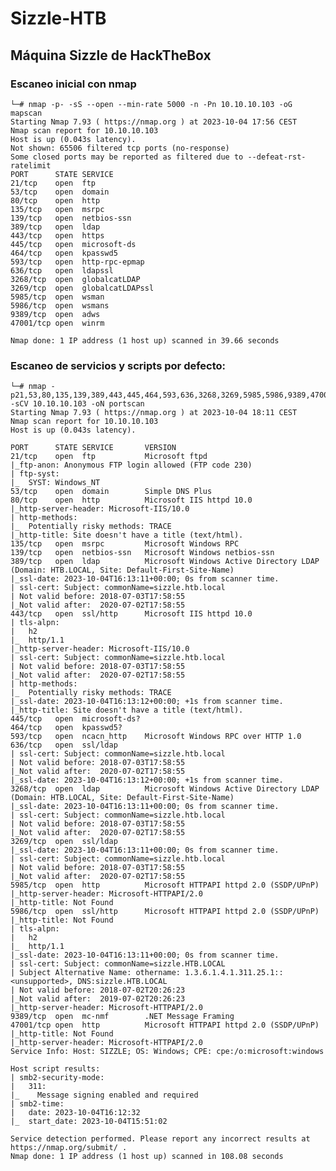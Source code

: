 # Sizzle-HTB
## Máquina Sizzle de HackTheBox

### Escaneo inicial con nmap

    └─# nmap -p- -sS --open --min-rate 5000 -n -Pn 10.10.10.103 -oG mapscan
    Starting Nmap 7.93 ( https://nmap.org ) at 2023-10-04 17:56 CEST
    Nmap scan report for 10.10.10.103
    Host is up (0.043s latency).
    Not shown: 65506 filtered tcp ports (no-response)
    Some closed ports may be reported as filtered due to --defeat-rst-ratelimit
    PORT      STATE SERVICE
    21/tcp    open  ftp
    53/tcp    open  domain
    80/tcp    open  http
    135/tcp   open  msrpc
    139/tcp   open  netbios-ssn
    389/tcp   open  ldap
    443/tcp   open  https
    445/tcp   open  microsoft-ds
    464/tcp   open  kpasswd5
    593/tcp   open  http-rpc-epmap
    636/tcp   open  ldapssl
    3268/tcp  open  globalcatLDAP
    3269/tcp  open  globalcatLDAPssl
    5985/tcp  open  wsman
    5986/tcp  open  wsmans
    9389/tcp  open  adws
    47001/tcp open  winrm
              
    Nmap done: 1 IP address (1 host up) scanned in 39.66 seconds

### Escaneo de servicios y scripts por defecto:

    └─# nmap -p21,53,80,135,139,389,443,445,464,593,636,3268,3269,5985,5986,9389,47001 -sCV 10.10.10.103 -oN portscan                                         
    Starting Nmap 7.93 ( https://nmap.org ) at 2023-10-04 18:11 CEST
    Nmap scan report for 10.10.10.103
    Host is up (0.043s latency).
    
    PORT      STATE SERVICE       VERSION
    21/tcp    open  ftp           Microsoft ftpd
    |_ftp-anon: Anonymous FTP login allowed (FTP code 230)
    | ftp-syst: 
    |_  SYST: Windows_NT
    53/tcp    open  domain        Simple DNS Plus
    80/tcp    open  http          Microsoft IIS httpd 10.0
    |_http-server-header: Microsoft-IIS/10.0
    | http-methods: 
    |_  Potentially risky methods: TRACE
    |_http-title: Site doesn't have a title (text/html).
    135/tcp   open  msrpc         Microsoft Windows RPC
    139/tcp   open  netbios-ssn   Microsoft Windows netbios-ssn
    389/tcp   open  ldap          Microsoft Windows Active Directory LDAP (Domain: HTB.LOCAL, Site: Default-First-Site-Name)
    |_ssl-date: 2023-10-04T16:13:11+00:00; 0s from scanner time.
    | ssl-cert: Subject: commonName=sizzle.htb.local
    | Not valid before: 2018-07-03T17:58:55
    |_Not valid after:  2020-07-02T17:58:55
    443/tcp   open  ssl/http      Microsoft IIS httpd 10.0
    | tls-alpn: 
    |   h2
    |_  http/1.1
    |_http-server-header: Microsoft-IIS/10.0
    | ssl-cert: Subject: commonName=sizzle.htb.local
    | Not valid before: 2018-07-03T17:58:55
    |_Not valid after:  2020-07-02T17:58:55
    | http-methods: 
    |_  Potentially risky methods: TRACE
    |_ssl-date: 2023-10-04T16:13:12+00:00; +1s from scanner time.
    |_http-title: Site doesn't have a title (text/html).
    445/tcp   open  microsoft-ds?
    464/tcp   open  kpasswd5?
    593/tcp   open  ncacn_http    Microsoft Windows RPC over HTTP 1.0
    636/tcp   open  ssl/ldap
    | ssl-cert: Subject: commonName=sizzle.htb.local
    | Not valid before: 2018-07-03T17:58:55
    |_Not valid after:  2020-07-02T17:58:55
    |_ssl-date: 2023-10-04T16:13:12+00:00; +1s from scanner time.
    3268/tcp  open  ldap          Microsoft Windows Active Directory LDAP (Domain: HTB.LOCAL, Site: Default-First-Site-Name)
    |_ssl-date: 2023-10-04T16:13:11+00:00; 0s from scanner time.
    | ssl-cert: Subject: commonName=sizzle.htb.local
    | Not valid before: 2018-07-03T17:58:55
    |_Not valid after:  2020-07-02T17:58:55
    3269/tcp  open  ssl/ldap
    |_ssl-date: 2023-10-04T16:13:11+00:00; 0s from scanner time.
    | ssl-cert: Subject: commonName=sizzle.htb.local
    | Not valid before: 2018-07-03T17:58:55
    |_Not valid after:  2020-07-02T17:58:55
    5985/tcp  open  http          Microsoft HTTPAPI httpd 2.0 (SSDP/UPnP)
    |_http-server-header: Microsoft-HTTPAPI/2.0
    |_http-title: Not Found
    5986/tcp  open  ssl/http      Microsoft HTTPAPI httpd 2.0 (SSDP/UPnP)
    |_http-title: Not Found
    | tls-alpn: 
    |   h2
    |_  http/1.1
    |_ssl-date: 2023-10-04T16:13:11+00:00; 0s from scanner time.
    | ssl-cert: Subject: commonName=sizzle.HTB.LOCAL
    | Subject Alternative Name: othername: 1.3.6.1.4.1.311.25.1::<unsupported>, DNS:sizzle.HTB.LOCAL
    | Not valid before: 2018-07-02T20:26:23
    |_Not valid after:  2019-07-02T20:26:23
    |_http-server-header: Microsoft-HTTPAPI/2.0
    9389/tcp  open  mc-nmf        .NET Message Framing
    47001/tcp open  http          Microsoft HTTPAPI httpd 2.0 (SSDP/UPnP)
    |_http-title: Not Found
    |_http-server-header: Microsoft-HTTPAPI/2.0
    Service Info: Host: SIZZLE; OS: Windows; CPE: cpe:/o:microsoft:windows
    
    Host script results:
    | smb2-security-mode: 
    |   311: 
    |_    Message signing enabled and required
    | smb2-time: 
    |   date: 2023-10-04T16:12:32
    |_  start_date: 2023-10-04T15:51:02
    
    Service detection performed. Please report any incorrect results at https://nmap.org/submit/ .
    Nmap done: 1 IP address (1 host up) scanned in 108.08 seconds


    
